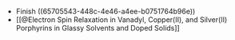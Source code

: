 - Finish ((65705543-448c-4e46-a4ee-b0751764b96e))
- [[@Electron Spin Relaxation in Vanadyl, Copper(II), and Silver(II) Porphyrins in Glassy Solvents and Doped Solids]]